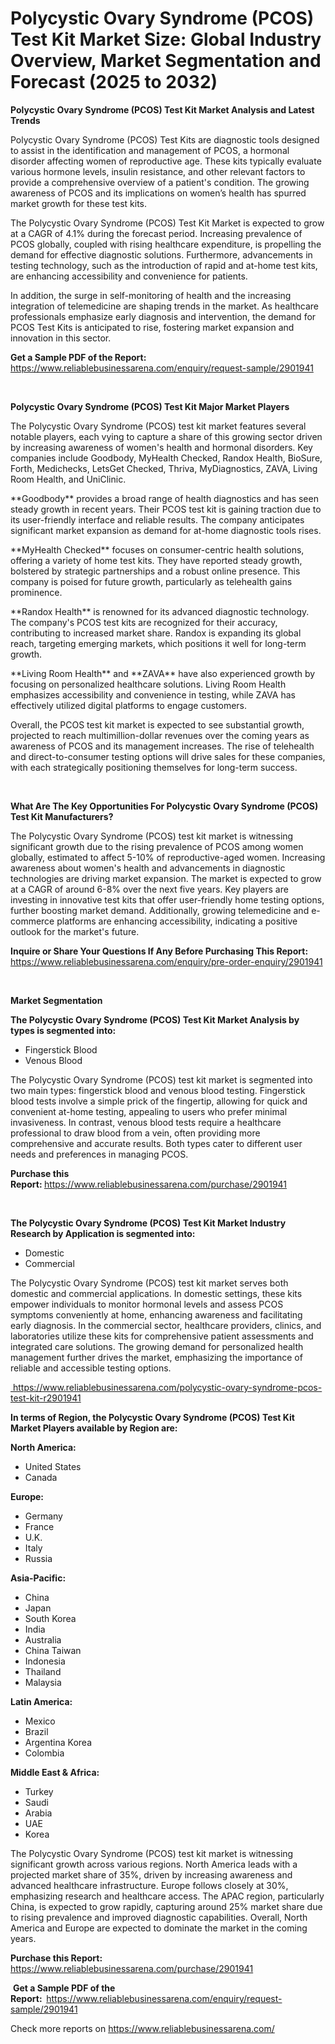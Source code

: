 <p><h1>Polycystic Ovary Syndrome (PCOS) Test Kit Market Size: Global Industry Overview, Market Segmentation and Forecast (2025 to 2032)</h1></p><p><strong>Polycystic Ovary Syndrome (PCOS) Test Kit Market Analysis and Latest Trends</strong></p>
<p><p>Polycystic Ovary Syndrome (PCOS) Test Kits are diagnostic tools designed to assist in the identification and management of PCOS, a hormonal disorder affecting women of reproductive age. These kits typically evaluate various hormone levels, insulin resistance, and other relevant factors to provide a comprehensive overview of a patient's condition. The growing awareness of PCOS and its implications on women’s health has spurred market growth for these test kits.</p><p>The Polycystic Ovary Syndrome (PCOS) Test Kit Market is expected to grow at a CAGR of 4.1% during the forecast period. Increasing prevalence of PCOS globally, coupled with rising healthcare expenditure, is propelling the demand for effective diagnostic solutions. Furthermore, advancements in testing technology, such as the introduction of rapid and at-home test kits, are enhancing accessibility and convenience for patients. </p><p>In addition, the surge in self-monitoring of health and the increasing integration of telemedicine are shaping trends in the market. As healthcare professionals emphasize early diagnosis and intervention, the demand for PCOS Test Kits is anticipated to rise, fostering market expansion and innovation in this sector.</p></p>
<p><strong>Get a Sample PDF of the Report:&nbsp;</strong> <a href="https://www.reliablebusinessarena.com/enquiry/request-sample/2901941?utm_campaign=2630&utm_medium=2&utm_source=Github&utm_content=ia&utm_term=11032025&utm_id=polycystic-ovary-syndrome-pcos-test-kit">https://www.reliablebusinessarena.com/enquiry/request-sample/2901941</a></p>
<p>&nbsp;</p>
<p><strong>Polycystic Ovary Syndrome (PCOS) Test Kit Major Market Players</strong></p>
<p><p>The Polycystic Ovary Syndrome (PCOS) test kit market features several notable players, each vying to capture a share of this growing sector driven by increasing awareness of women's health and hormonal disorders. Key companies include Goodbody, MyHealth Checked, Randox Health, BioSure, Forth, Medichecks, LetsGet Checked, Thriva, MyDiagnostics, ZAVA, Living Room Health, and UniClinic.</p><p>**Goodbody** provides a broad range of health diagnostics and has seen steady growth in recent years. Their PCOS test kit is gaining traction due to its user-friendly interface and reliable results. The company anticipates significant market expansion as demand for at-home diagnostic tools rises.</p><p>**MyHealth Checked** focuses on consumer-centric health solutions, offering a variety of home test kits. They have reported steady growth, bolstered by strategic partnerships and a robust online presence. This company is poised for future growth, particularly as telehealth gains prominence.</p><p>**Randox Health** is renowned for its advanced diagnostic technology. The company's PCOS test kits are recognized for their accuracy, contributing to increased market share. Randox is expanding its global reach, targeting emerging markets, which positions it well for long-term growth.</p><p>**Living Room Health** and **ZAVA** have also experienced growth by focusing on personalized healthcare solutions. Living Room Health emphasizes accessibility and convenience in testing, while ZAVA has effectively utilized digital platforms to engage customers. </p><p>Overall, the PCOS test kit market is expected to see substantial growth, projected to reach multimillion-dollar revenues over the coming years as awareness of PCOS and its management increases. The rise of telehealth and direct-to-consumer testing options will drive sales for these companies, with each strategically positioning themselves for long-term success.</p></p>
<p>&nbsp;</p>
<p><strong>What Are The Key Opportunities For Polycystic Ovary Syndrome (PCOS) Test Kit Manufacturers?</strong></p>
<p><p>The Polycystic Ovary Syndrome (PCOS) test kit market is witnessing significant growth due to the rising prevalence of PCOS among women globally, estimated to affect 5-10% of reproductive-aged women. Increasing awareness about women's health and advancements in diagnostic technologies are driving market expansion. The market is expected to grow at a CAGR of around 6-8% over the next five years. Key players are investing in innovative test kits that offer user-friendly home testing options, further boosting market demand. Additionally, growing telemedicine and e-commerce platforms are enhancing accessibility, indicating a positive outlook for the market's future.</p></p>
<p><strong>Inquire or Share Your Questions If Any Before Purchasing This Report:</strong> <a href="https://www.reliablebusinessarena.com/enquiry/pre-order-enquiry/2901941?utm_campaign=2630&utm_medium=2&utm_source=Github&utm_content=ia&utm_term=11032025&utm_id=polycystic-ovary-syndrome-pcos-test-kit">https://www.reliablebusinessarena.com/enquiry/pre-order-enquiry/2901941</a></p>
<p>&nbsp;</p>
<p><strong>Market Segmentation</strong></p>
<p><strong>The Polycystic Ovary Syndrome (PCOS) Test Kit Market Analysis by types is segmented into:</strong></p>
<p><ul><li>Fingerstick Blood</li><li>Venous Blood</li></ul></p>
<p><p>The Polycystic Ovary Syndrome (PCOS) test kit market is segmented into two main types: fingerstick blood and venous blood testing. Fingerstick blood tests involve a simple prick of the fingertip, allowing for quick and convenient at-home testing, appealing to users who prefer minimal invasiveness. In contrast, venous blood tests require a healthcare professional to draw blood from a vein, often providing more comprehensive and accurate results. Both types cater to different user needs and preferences in managing PCOS.</p></p>
<p><strong>Purchase this Report:&nbsp;</strong><a href="https://www.reliablebusinessarena.com/purchase/2901941?utm_campaign=2630&utm_medium=2&utm_source=Github&utm_content=ia&utm_term=11032025&utm_id=polycystic-ovary-syndrome-pcos-test-kit">https://www.reliablebusinessarena.com/purchase/2901941</a></p>
<p>&nbsp;</p>
<p><strong>The Polycystic Ovary Syndrome (PCOS) Test Kit Market Industry Research by Application is segmented into:</strong></p>
<p><ul><li>Domestic</li><li>Commercial</li></ul></p>
<p><p>The Polycystic Ovary Syndrome (PCOS) test kit market serves both domestic and commercial applications. In domestic settings, these kits empower individuals to monitor hormonal levels and assess PCOS symptoms conveniently at home, enhancing awareness and facilitating early diagnosis. In the commercial sector, healthcare providers, clinics, and laboratories utilize these kits for comprehensive patient assessments and integrated care solutions. The growing demand for personalized health management further drives the market, emphasizing the importance of reliable and accessible testing options.</p></p>
<p><a href="https://www.reliablebusinessarena.com/polycystic-ovary-syndrome-pcos-test-kit-r2901941?utm_campaign=2630&utm_medium=2&utm_source=Github&utm_content=ia&utm_term=11032025&utm_id=polycystic-ovary-syndrome-pcos-test-kit">&nbsp;https://www.reliablebusinessarena.com/polycystic-ovary-syndrome-pcos-test-kit-r2901941</a></p>
<p><strong>In terms of Region, the Polycystic Ovary Syndrome (PCOS) Test Kit Market Players available by Region are:</strong></p>
<p>
    <p> <strong> North America: </strong>
        <ul>
            <li>United States</li>
            <li>Canada</li>
        </ul>
        </p> 
    <p> <strong> Europe: </strong>
        <ul>
            <li>Germany</li>
            <li>France</li>
            <li>U.K.</li>
            <li>Italy</li>
            <li>Russia</li>
        </ul>
        </p> 
    <p> <strong> Asia-Pacific: </strong>
        <ul>
            <li>China</li>
            <li>Japan</li>
            <li>South Korea</li>
            <li>India</li>
            <li>Australia</li>
            <li>China Taiwan</li>
            <li>Indonesia</li>
            <li>Thailand</li>
            <li>Malaysia</li>
        </ul>
        </p> 
    <p> <strong> Latin America: </strong>
        <ul>
            <li>Mexico</li>
            <li>Brazil</li>
            <li>Argentina Korea</li>
            <li>Colombia</li>
        </ul>
        </p> 
    <p> <strong> Middle East & Africa: </strong>
        <ul>
            <li>Turkey</li>
            <li>Saudi</li>
            <li>Arabia</li>
            <li>UAE</li>
            <li>Korea</li>
        </ul>
    </p>
    </p>
<p><p>The Polycystic Ovary Syndrome (PCOS) test kit market is witnessing significant growth across various regions. North America leads with a projected market share of 35%, driven by increasing awareness and advanced healthcare infrastructure. Europe follows closely at 30%, emphasizing research and healthcare access. The APAC region, particularly China, is expected to grow rapidly, capturing around 25% market share due to rising prevalence and improved diagnostic capabilities. Overall, North America and Europe are expected to dominate the market in the coming years.</p></p>
<p><strong>Purchase this Report: </strong><a href="https://www.reliablebusinessarena.com/purchase/2901941?utm_campaign=2630&utm_medium=2&utm_source=Github&utm_content=ia&utm_term=11032025&utm_id=polycystic-ovary-syndrome-pcos-test-kit">https://www.reliablebusinessarena.com/purchase/2901941</a></p>
<p>&nbsp;<strong>Get a Sample PDF of the Report:&nbsp;&nbsp;</strong><a href="https://www.reliablebusinessarena.com/enquiry/request-sample/2901941?utm_campaign=2630&utm_medium=2&utm_source=Github&utm_content=ia&utm_term=11032025&utm_id=polycystic-ovary-syndrome-pcos-test-kit">https://www.reliablebusinessarena.com/enquiry/request-sample/2901941</a></p>
<p><strong></strong></p>
<p>Check more reports on <a href="https://www.reliablebusinessarena.com/?utm_campaign=2630&utm_medium=2&utm_source=Github&utm_content=ia&utm_term=11032025&utm_id=polycystic-ovary-syndrome-pcos-test-kit">https://www.reliablebusinessarena.com/</a></p>
